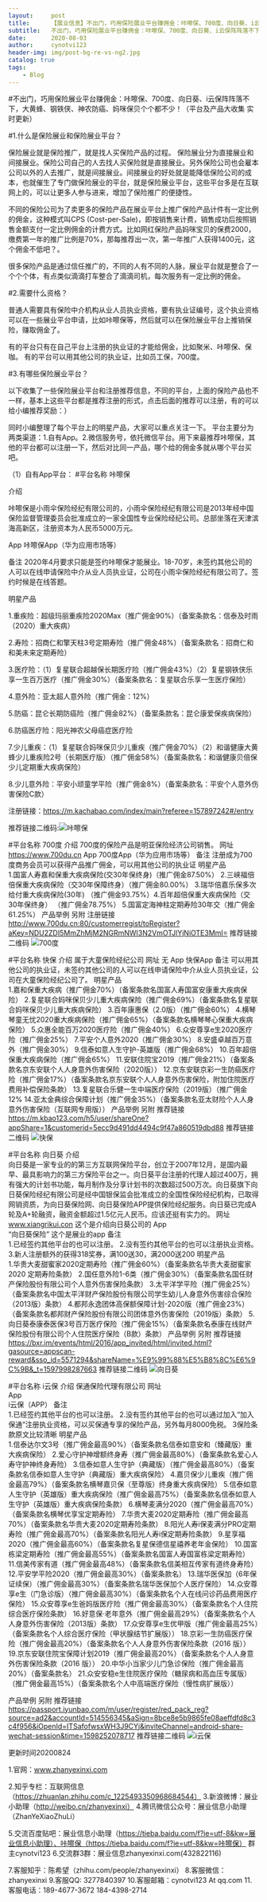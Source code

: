 ```yaml
---
layout:     post
title:      【展业信息】不出门，巧用保险展业平台赚佣金：咔嚓保、700度、向日葵、i云保阵阵落不下，大黄蜂、钢铁侠、神农防癌、妈咪保贝个个都不少！（平台及产品大收集 实时更新）
subtitle:   不出门，巧用保险展业平台赚佣金：咔嚓保、700度、向日葵、i云保阵阵落不下，大黄蜂、钢铁侠、神农防癌、妈咪保贝个个都不少！（平台及产品大收集 实时更新）
date:       2020-08-03
author:     cynotvi123
header-img: img/post-bg-re-vs-ng2.jpg
catalog: true
tags:
    - Blog
---
```



#不出门，巧用保险展业平台赚佣金：咔嚓保、700度、向日葵、i云保阵阵落不下，大黄蜂、钢铁侠、神农防癌、妈咪保贝个个都不少！（平台及产品大收集 实时更新）



#1.什么是保险展业和保险展业平台？

保险展业就是保险推广，就是找人买保险产品的过程。
保险展业分为直接展业和间接展业。保险公司自己的人去找人买保险就是直接展业。另外保险公司也会雇本公司以外的人去推广，就是间接展业。间接展业的好处就是能降低保险公司的成本，也就催生了专门做保险展业的平台，就是保险展业平台，这些平台多是在互联网上的，可以让更多人参与进来，增加了保险推广的便捷性。

不同的保险公司为了卖更多的保险产品在展业平台上推广保险产品计件有一定比例的佣金，这种模式叫CPS (Cost-per-Sale)，即按销售来计费，销售成功后按照销售金额支付一定比例佣金的计费方式。比如网红保险产品妈咪宝贝的保费2000，缴费第一年的推广比例是70%，那每推荐出一次，第一年推广人获得1400元，这个佣金不低吧？。

很多保险产品是通过信任推广的，不同的人有不同的人脉，展业平台就是整合了一个个个体，有点类似滴滴打车整合了滴滴司机，每次服务有一定比例的佣金。

#2.需要什么资格？

普通人需要具有保险中介机构从业人员执业资格，要有执业证编号，这个执业资格可以在一些展业平台申请，比如咔嚓保等，然后就可以在保险展业平台上推销保险，赚取佣金了。

有的平台只有在自己平台上注册的执业证的才能给佣金，比如聚米、咔嚓保、保咖。
有的平台可以用其他公司的执业证，比如员工保，700度。

#3.有哪些保险展业平台？

以下收集了一些保险展业平台和注册推荐信息，不同的平台，上面的保险产品也不一样，基本上这些平台都是推荐注册的形式，点击后面的推荐可以注册，有的可以给小编推荐奖励：）

同时小编整理了每个平台上的明星产品，大家可以重点关注一下。
平台主要分为两类渠道：1.自有App。2.微信服务号，依托微信平台。用下来最推荐咔嚓保，其他的平台都可以注册一下，然后对比同一产品，哪个给的佣金多就从哪个平台买吧。


（1）自有App平台：
#平台名称 咔嚓保

介绍 

咔嚓保是小雨伞保险经纪有限公司的，小雨伞保险经纪有限公司是2013年经中国保险监督管理委员会批准成立的一家全国性专业保险经纪公司。总部坐落在天津滨海高新区，注册资本为人民币5000万元。

App 咔嚓保App（华为应用市场等）

备注 2020年4月要求只能是签约咔嚓保才能展业。18-70岁，未签约其他公司的人可以在线申请保险中介从业人员执业证，公司在小雨伞保险经纪有限公司了。签约时候是在线答题。

明星产品

1.重疾险：超级玛丽重疾险2020Max（推广佣金90%）（备案条款名：信泰及时雨（2020）重大疾病）

2.寿险：招商仁和擎天柱3号定期寿险（推广佣金48%）（备案条款名：招商仁和和美未来定期寿险）

3.医疗险：（1）复星联合超越保长期医疗险（推广佣金43%）（2）复星钢铁侠乐享一生百万医疗（推广佣金30%）（备案条款名：复星联合乐享一生医疗保险）

4.意外险：亚太超人意外险（推广佣金：12%）

5.防癌：昆仑长期防癌险（推广佣金82%）（备案条款名：昆仑康爱保疾病保险）

6.防癌医疗险：阳光神农父母癌症医疗险

7.少儿重疾：（1）复星联合妈咪保贝少儿重疾（推广佣金70%）（2）和谐健康大黄蜂少儿重疾险2号（长期医疗版）（推广佣金58%）（备案条款名：和谐健康贝倍保少儿定期重大疾病保险）

8.少儿意外险：平安小顽童学平险（推广佣金8%）（备案条款名：平安个人意外伤害保险C款）

注册链接：https://m.kachabao.com/index/main?referee=157897242#/entry

推荐链接二维码:![咔嚓保](http://zhanyexinxi.com/img/zhanye-baoxian/01kachabao-chenenxi.jpg)


#平台名称    700度
介绍    700度的保险产品是明亚保险经济公司销售。
网址    https://www.700du.cn
App    700度App（华为应用市场等）
备注    注册成为700度商务会员可以获得产品推广佣金，可以用其他公司的执业证
明星产品    
1.国富人寿嘉和保重大疾病保险(交30年保终身)（推广佣金87.50%）
2.三峡福倍倍保重大疾病保险（交30年保障终身）（推广佣金80.00%）
3.瑞华倍嘉乐保多次给付重大疾病保险(30年)    （推广佣金93.75%）4.百年超倍保重大疾病保险（交30年保终身）    （推广佣金78.75%）
5.国富定海神柱定期寿险30年交（推广佣金61.25%）
产品举例    另附
注册链接    http://www.700du.cn:80/customerregist/toRegister?aKey=NDU2ZDI5MmZhMjM2NGRmNWI3N2VmOTJlYjNiOTE3MmI= 
推荐链接二维码 ![700度](http://zhanyexinxi.com/img/zhanye-baoxian/02-700du-chenyu.jpg)

#平台名称    快保
介绍    属于大童保险经纪公司
网址    无
App    快保App
备注    可以用其他公司的执业证，未签约其他公司的人可以在线申请保险中介从业人员执业证，公司在大童保险经纪公司了。
明星产品    
1.嘉和保重大疾病（推广佣金70%）（备案条款名国富人寿国富安康重大疾病保险）
2.复星联合妈咪保贝少儿重大疾病保险（推广佣金69%）（备案条款名复星联合妈咪保贝少儿重大疾病保险）
3.百年康惠保（2.0版）（推广佣金60%）
4.横琴琴童无忧2020重大疾病保险（推广佣金65%）（备案条款名横琴琴心保重大疾病保险）
5.众惠全能百万2020医疗险（推广佣金40%）
6.众安尊享e生2020医疗险（推广佣金25%）
7.平安个人意外2020（推广佣金30%）
8.安盛卓越百万意外（推广佣金30%）
9.信泰如意人生守护-英雄版（推广佣金68%）
10.百年超倍保重大疾病保险（推广佣金65%）
11.安联住院宝2019（推广佣金21%）（备案条款名京东安联个人人身意外伤害保险（2020版））
12.京东安联京彩一生防癌医疗险（推广佣金17%）（备案条款名京东安联个人人身意外伤害保险，附加住院医疗费用补偿保险条款）
13.复星联合乐健一生中端医疗保险（2019版）（推广佣金12%
14.亚太金典综合保障计划（推广佣金35%）（备案条款名亚太财险个人人身意外伤害保险（互联网专用版））
产品举例    另附
推荐链接    https://m.kbao123.com/h5/user/shareOne?appShare=1&customerid=5ecc9d491dd4494c9f47a860519dbd88
推荐链接二维码 ![快保](http://zhanyexinxi.com/img/zhanye-baoxian/03kuaibao-chenyu.jpg)
 


#平台名称   向日葵
介绍   
 向日葵是一家专业的的第三方互联网保险平台，创立于2007年12月，是国内最早、最具影响力的第三方保险平台之一。向日葵平台注册的代理人超过400万，拥有强大的计划书功能，每月制作及分享计划书的次数超过500万次。向日葵旗下向日葵保险经纪有限公司是经中国银保监会批准成立的全国性保险经纪机构，已取得网销资质，为向日葵保险网、向日葵保险APP提供保险经纪服务。向日葵已完成A轮及A+轮融资，融资金额超过1.5亿元人民币。应该还挺有实力的。
网址   
 www.xiangrikui.con 这个是介绍向日葵公司的 
App  
  “向日葵保险” 这个是展业的app
备注    
1.已经签约其他平台的也可以注册。
2.没有签约其他平台的也可以注册执业资格。3.新人注册额外的获得318奖券，满100送30，满2000送200
明星产品    
1.华贵大麦甜蜜家2020定期寿险（推广佣金60%）（备案条款名华贵大麦甜蜜家 2020 定期寿险条款）
2.国任意外险1-6类（推广佣金30%）（备案条款名国任财产保险股份有限公司个人意外伤害保险条款）
3.太平洋学平险（推广佣金25%）（备案条款名中国太平洋财产保险股份有限公司学生幼儿人身意外伤害综合保险（2013版）条款）
4.都邦永逸团体高保额保障计划-2020版（推广佣金23%）（备案条款名都邦财产保险股份有限公司团体意外伤害保险（2019版）条款）
5.向日葵泰康泰医保3号百万医疗保险（推广佣金15%）（备案条款名泰康在线财产保险股份有限公司个人住院医疗保险（B款）条款）
产品举例    另附
推荐链接    https://bxr.im/events/html/2016/app_invited/html/invited.html?gasource=appscan-reward&sso_id=5571294&shareName=%E9%99%88%E5%B8%8C%E6%9C%9B&_t=1597998287663
推荐链接二维码 ![向日葵](http://zhanyexinxi.com/img/zhanye-baoxian/04xiangrikuibaoxian-18946773672.png)


#平台名称    i云保
介绍
    保通保险代理有限公司
网址    
App    
    i云保（APP）
备注    
1.已经签约其他平台的也可以注册。
2.没有签约其他平台的也可以通过加入“加入保通”注册执业资格，可以买保通专享的保险产品，另外每月8000免税。
3保险条款原文比较清晰
明星产品    
1.信泰达尔文3号（推广佣金最高90%）（备案条款名信泰如意安和（臻藏版）重大疾病保险）
2.爱心守护神增额终身寿（推广佣金最高80%）（备案条款名爱心人寿守护神终身寿险）
3.信泰如意人生守护（典藏版）（推广佣金最高80%）（备案条款名信泰如意人生守护（典藏版）重大疾病保险）
4.嘉贝保少儿重疾（推广佣金最高79%）（备案条款名横琴嘉贝保（至尊版）终身重大疾病保险）
5.信泰如意人生守护（英雄版）重大疾病保险（推广佣金最高75%）（备案条款名信泰如意人生守护（英雄版）重大疾病保险条款）
6.横琴麦满分2020（推广佣金最高70%）（备案条款名横琴优享宝定期寿险）
7.华贵大麦2020定期寿险（推广佣金最高70%）（备案条款名华贵大麦2020定期寿险条款）
8.阳光人寿i保麦满分PRO定期寿险（推广佣金最高70%）（备案条款名阳光人寿i保定期寿险条款）
9.星享福2020（推广佣金最高60%）（备案条款名复星保德信星禧养老年金保险）
10.国富栋梁定期寿险（推广佣金最高55%）（备案条款名国富人寿国富栋梁定期寿险）
11.信美传家有道（推广佣金最高48%）（备案条款名信美相互传家有道终身寿险）
12.平安学平险2020（推广佣金最高30%）（备案条款名）
13.瑞华医保加（6年保证续保）（推广佣金最高30%）（备案条款名瑞华医保加个人医疗保险）
14.众安尊享e生（门急诊版）（推广佣金最高30%）（备案条款名个人在线问诊药品费用医疗保险）
15.众安尊享e生爸妈版医疗险（推广佣金最高30%）（备案条款名个人住院综合医疗保险条款）
16.好意保·老年意外（推广佣金最高29%）（备案条款名个人人身意外伤害保险（2013版）条款）
17.众安尊享e生优甲版（推广佣金最高25%）（备案条款名个人综合医疗保险（甲状腺结节扩展版））
18.京彩一生防癌医疗保险（推广佣金最高20%）（备案条款名个人人身意外伤害保险条款（2016 版））
19.京东安联住院宝保障计划2019（推广佣金最高20%）（备案条款名个人人身意外伤害保险条款（2016 版））
20.中华小当家少儿门急诊保险（推广佣金最高20%）（备案条款名）
21.众安安稳e生住院医疗保险（糖尿病和高血压专属版）（推广佣金最高15%）（备案条款名个人中高端医疗保险（慢性病扩展版））

产品举例    另附
推荐链接    https://passport.iyunbao.com/m/user/register/red_pack_reg?source=ad2&accountId=514556345&aSign=8bce8e5b9865fe08aeffdfd8c3c4f956&iOpenId=ITSafofwsxWH3J9CYj&inviteChannel=android-share-wechat-session&time=1598252078717
推荐链接二维码 ![i云保](http://zhanyexinxi.com/img/zhanye-baoxian/05iyunbao-18946773672.png)

更新时间20200824

1.官网：www.zhanyexinxi.com

2.知乎专栏：互联网信息（https://zhuanlan.zhihu.com/c_1225493350968684544）
3.新浪微博：展业小助理（http://weibo.cn/zhanyexinxi）
4.腾讯微信公众号：展业信息小助理（ZhanYeXiaoZhuLi）

5.交流百度贴吧：展业信息小助理（https://tieba.baidu.com/f?ie=utf-8&kw=展业信息小助理）、咔嚓保（https://tieba.baidu.com/f?ie=utf-8&kw=咔嚓保） 群主cynotvi123 
6.交流群3群：展业信息zhanyexinxi.com(432822116)


7.客服知乎：陈希望（zhihu.com/people/zhanyexinxi）
8.客服微信：zhanyexinxi
9.客服QQ:    3277840397
10.客服邮箱：cynotvi123 At qq.com
11.客服电话：189-4677-3672 184-4398-2714
